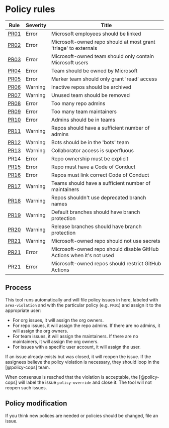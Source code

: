 # Policy rules

Rule            | Severity | Title
----------------|----------|------------------------------------------------
[PR01](PR01.md) | Error    | Microsoft employees should be linked
[PR02](PR02.md) | Error    | Microsoft-owned repo should at most grant 'triage' to externals
[PR03](PR03.md) | Error    | Microsoft-owned team should only contain Microsoft users
[PR04](PR04.md) | Error    | Team should be owned by Microsoft
[PR05](PR05.md) | Error    | Marker team should only grant 'read' access
[PR06](PR06.md) | Warning  | Inactive repos should be archived
[PR07](PR07.md) | Warning  | Unused team should be removed
[PR08](PR08.md) | Error    | Too many repo admins
[PR09](PR09.md) | Error    | Too many team maintainers
[PR10](PR10.md) | Error    | Admins should be in teams
[PR11](PR11.md) | Warning  | Repos should have a sufficient number of admins
[PR12](PR12.md) | Warning  | Bots should be in the 'bots' team
[PR13](PR13.md) | Warning  | Collaborator access is superfluous
[PR14](PR14.md) | Error    | Repo ownership must be explicit
[PR15](PR15.md) | Error    | Repo must have a Code of Conduct
[PR16](PR16.md) | Error    | Repos must link correct Code of Conduct
[PR17](PR17.md) | Warning  | Teams should have a sufficient number of maintainers
[PR18](PR18.md) | Warning  | Repos shouldn't use deprecated branch names
[PR19](PR19.md) | Warning  | Default branches should have branch protection
[PR20](PR20.md) | Warning  | Release branches should have branch protection
[PR21](PR21.md) | Warning  | Microsoft-owned repo should not use secrets
[PR21](PR22.md) | Error    | Microsoft-owned repo should disable GitHub Actions when it's not used
[PR21](PR23.md) | Error    | Microsoft-owned repos should restrict GitHub Actions

## Process

This tool runs automatically and will file policy issues in here, labeled with
`area-violation` and with the particular policy (e.g. `PR01`) and assign it to
the appropriate user:

* For org issues, it will assign the org owners.
* For repo issues, it will assign the repo admins. If there are no admins, it
  will assign the org owners.
* For team issues, it will assign the maintainers. If there are no maintainers,
  it will assign the org owners.
* For issues with a specific user account, it will assign the user.

If an issue already exists but was closed, it will reopen the issue. If the
assignees believe the policy violation is necessary, they should loop in the
[@policy-cops] team.

When consensus is reached that the violation is acceptable, the [@policy-cops]
will label the issue `policy-override` and close it. The tool will not reopen
such issues.

## Policy modification

If you think new polices are needed or policies should be changed, file an
issue.
